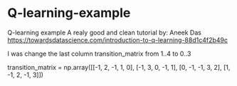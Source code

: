 # Q-learning-example
Q-learning example
A realy good and clean tutorial by:
Aneek Das
https://towardsdatascience.com/introduction-to-q-learning-88d1c4f2b49c

I was change the last column transition_matrix from 1..4 to 0..3 

transition_matrix = np.array([[-1, 2, -1, 1, 0],
			      [-1, 3, 0, -1, 1],
			      [0, -1, -1, 3, 2],
			      [1, -1, 2, -1, 3]])

